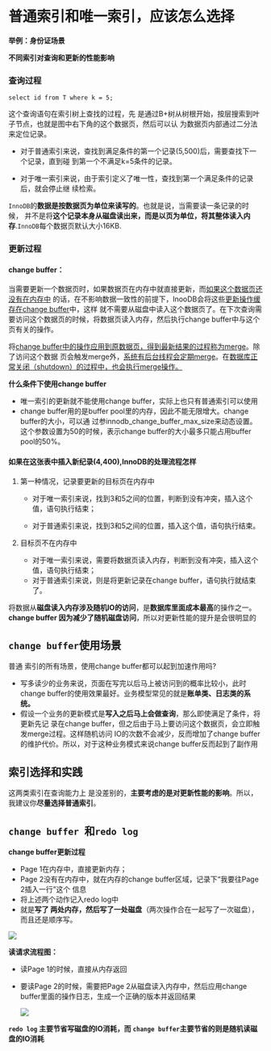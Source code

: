 # 普通索引和唯一索引，应该怎么选择

**举例：身份证场景**

**不同索引对查询和更新的性能影响**



### 查询过程

`select id from T where k = 5;`

这个查询语句在索引树上查找的过程，先 是通过B+树从树根开始，按层搜索到叶子节点，也就是图中右下角的这个数据页，然后可以认 为数据页内部通过二分法来定位记录。

- 对于普通索引来说，查找到满足条件的第一个记录(5,500)后，需要查找下一个记录，直到碰 到第一个不满足k=5条件的记录。 

- 对于唯一索引来说，由于索引定义了唯一性，查找到第一个满足条件的记录后，就会停止继 续检索。

`InnoDB`的**数据是按数据页为单位来读写的**。也就是说，当需要读一条记录的时候， 并不是将**这个记录本身从磁盘读出来，而是以页为单位，将其整体读入内存**.`InnoDB`每个数据页默认大小16KB.

### 更新过程

#### change buffer：

当需要更新一个数据页时，如果数据页在内存中就直接更新，而<u>如果这个数据页还没有在内存中</u> 的话，在不影响数据一致性的前提下，InooDB会将这些<u>更新操作缓存在change buffer</u>中，这样 就不需要从磁盘中读入这个数据页了。在下次查询需要访问这个数据页的时候，将数据页读入内存，然后执行change buffer中与这个页有关的操作。

将<u>change buffer中的操作应用到原数据页，得到最新结果的过程称为merge</u>。除了访问这个数据 页会触发merge外，<u>系统有后台线程会定期merge</u>。在<u>数据库正常关闭（shutdown）的过程中，也会执行merge操作。</u> 

**什么条件下使用change buffer**

- 唯一索引的更新就不能使用change buffer，实际上也只有普通索引可以使用
- change buffer用的是buffer pool里的内存，因此不能无限增大。change buffer的大小，可以通 过参innodb_change_buffer_max_size来动态设置。这个参数设置为50的时候，表示change buffer的大小最多只能占用buffer pool的50%。

#### 如果在这张表中插入新纪录(4,400),InnoDB的处理流程怎样

1. 第一种情况，记录要更新的目标页在内存中

   - 对于唯一索引来说，找到3和5之间的位置，判断到没有冲突，插入这个值，语句执行结束； 

   - 对于普通索引来说，找到3和5之间的位置，插入这个值，语句执行结束。 

2. 目标页不在内存中

   - 对于唯一索引来说，需要将数据页读入内存，判断到没有冲突，插入这个值，语句执行结束；
   - 对于普通索引来说，则是将更新记录在change buffer，语句执行就结束了。

将数据从**磁盘读入内存涉及随机IO的访问**，是**数据库里面成本最高**的操作之一。**change buffer 因为减少了随机磁盘访问**，所以对更新性能的提升是会很明显的



## `change buffer`使用场景

普通 索引的所有场景，使用change buffer都可以起到加速作用吗?

- 写多读少的业务来说，页面在写完以后马上被访问到的概率比较小，此时change buffer的使用效果最好。业务模型常见的就是**账单类、日志类的系统。**
- 假设一个业务的更新模式是**写入之后马上会做查询**，那么即使满足了条件，将更新先记 录在change buffer，但之后由于马上要访问这个数据页，会立即触发merge过程。这样随机访问 IO的次数不会减少，反而增加了change buffer的维护代价。所以，对于这种业务模式来说change buffer反而起到了副作用



## 索引选择和实践

这两类索引在查询能力上 是没差别的，**主要考虑的是对更新性能的影响**。所以，我建议你**尽量选择普通索引**。



## `change buffer `和`redo log`

**change buffer更新过程**

- Page 1在内存中，直接更新内存；
- Page 2没有在内存中，就在内存的change buffer区域，记录下“我要往Page 2插入一行”这个 信息 
- 将上述两个动作记入redo log中
- 就是**写了 两处内存，然后写了一处磁盘**（两次操作合在一起写了一次磁盘），而且还是顺序写。

![](https://picture-house.oss-cn-beijing.aliyuncs.com/notes/2022-04-10_17-26-15.png)



**读请求流程图：**

- 读Page 1的时候，直接从内存返回

- 要读Page 2的时候，需要把Page 2从磁盘读入内存中，然后应用change buffer里面的操作日志，生成一个正确的版本并返回结果

  ![](https://picture-house.oss-cn-beijing.aliyuncs.com/notes/2022-04-10_17-27-53.png)

  

**`redo log` 主要节省写磁盘的IO消耗，而 `change buffer`主要节省的则是随机读磁盘的IO消耗**

